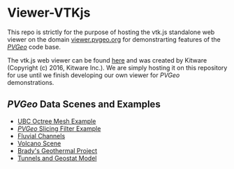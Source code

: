 # Viewer-VTKjs
This repo is strictly for the purpose of hosting the vtk.js standalone web viewer on the domain [viewer.pvgeo.org](http://viewer.pvgeo.org) for demonstrarting features of the [*PVGeo*](https://github.com/OpenGeoVis/PVGeo) code base.

The vtk.js web viewer can be found [here](https://kitware.github.io/vtk-js/examples/StandaloneSceneLoader.html) and was created by Kitware (Copyright (c) 2016, Kitware Inc.). We are simply hosting it on this repository for use until we finish developing our own viewer for *PVGeo* demonstrations.


## *PVGeo* Data Scenes and Examples

- [UBC Octree Mesh Example](http://octree.pvgeo.org)
- [*PVGeo* Slicing Filter Example](http://viewer.pvgeo.org/?fileURL=https://dl.dropbox.com/s/c32rkvo05b4a8wl/Slice-Model-Along-PolyLine.vtkjs?dl=0)
- [Fluvial Channels](http://viewer.pvgeo.org/?fileURL=https://dl.dropbox.com/s/qnahdwedjwndo7t/fluvsim_channels.vtkjs?dl=0)
- [Volcano Scene](http://volcano.pvgeo.org)
- [Brady's Geothermal Project](http://bradys.pvgeo.org)
- [Tunnels and Geostat Model](http://tunnels.pvgeo.org)

